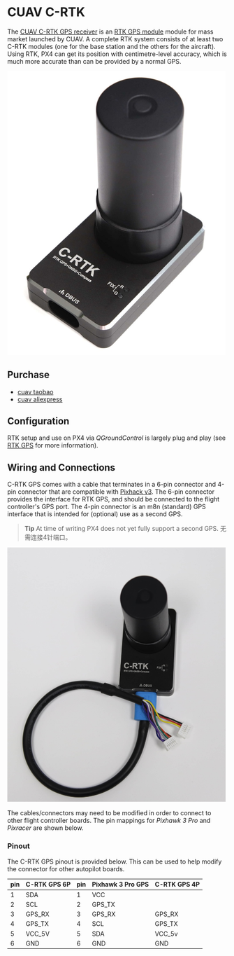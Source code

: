 # CUAV C-RTK

The [CUAV C-RTK GPS receiver](http://doc.cuav.net/gps/c-rtk/en/) is an [RTK GPS module](../gps_compass/rtk_gps.md) module for mass market launched by CUAV. A complete RTK system consists of at least two C-RTK modules \(one for the base station and the others for the aircraft\). Using RTK, PX4 can get its position with centimetre-level accuracy, which is much more accurate than can be provided by a normal GPS.

<img src="../../assets/hardware/gps/rtk_c-rtk.jpg" width="500px" title="C-RTK" />

## Purchase

* [cuav taobao](https://item.taobao.com/item.htm?id=565380634341&spm=2014.21600712.0.0)
* [cuav aliexpress](https://www.aliexpress.com/store/product/CUAV-NEW-Flight-Controller-GPS-C-RTK-differential-positioning-navigation-module-GPS-for-PIX4-Pixhawk-pixhack/3257035_32853894248.html?spm=2114.12010608.0.0.75592fadQKPPEn)

## Configuration

RTK setup and use on PX4 via *QGroundControl* is largely plug and play \(see [RTK GPS](../advanced_features/rtk-gps.md) for more information\).

## Wiring and Connections

C-RTK GPS comes with a cable that terminates in a 6-pin connector and 4-pin connector that are compatible with [Pixhack v3](http://doc.cuav.net/gps/c-rtk/en/c-rtk/hardware-connection.html). The 6-pin connector provides the interface for RTK GPS, and should be connected to the flight controller's GPS port. The 4-pin connector is an m8n (standard) GPS interface that is intended for (optional) use as a second GPS.

> **Tip** At time of writing PX4 does not yet fully support a second GPS. 无需连接4针端口。

<img src="../../assets/hardware/gps/rtk_cuav_c-rtk_to_6pin_connector.jpg" width="500px" title="C-RTK_6PIN" />

The cables/connectors may need to be modified in order to connect to other flight controller boards. The pin mappings for *Pixhawk 3 Pro* and *Pixracer* are shown below.

### Pinout

The C-RTK GPS pinout is provided below. This can be used to help modify the connector for other autopilot boards.

| pin | C-RTK GPS 6P | pin | Pixhawk 3 Pro GPS | C-RTK GPS 4P |
| --- | ------------ | --- | ----------------- | ------------ |
| 1   | SDA          | 1   | VCC               |              |
| 2   | SCL          | 2   | GPS_TX            |              |
| 3   | GPS_RX       | 3   | GPS_RX            | GPS_RX       |
| 4   | GPS_TX       | 4   | SCL               | GPS_TX       |
| 5   | VCC_5V       | 5   | SDA               | VCC_5v       |
| 6   | GND          | 6   | GND               | GND          |